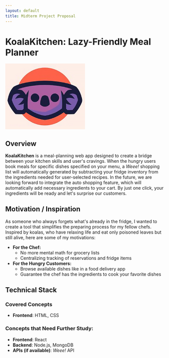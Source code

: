 ```yaml
---
layout: default
title: Midterm Project Proposal
---
```


# KoalaKitchen: Lazy-Friendly Meal Planner

<img src="KoalaKitchen.png" style="width:50%"></img>

## Overview

**KoalaKitchen** is a meal-planning web app designed to create a bridge between your kitchen skills and user's cravings. When the hungry users book meals for specific dishes specified on your menu, a _Weee!_ shopping list will automatically generated by subtracting your fridge inventory from the ingredients needed for user-selected recipes. In the future, we are looking forward to integrate the auto shopping feature, which will automatically add necessary ingredients to your cart. By just one click, your ingredients will be ready and let's surprise our customers.

## Motivation / Inspiration

As someone who always forgets what's already in the fridge, I wanted to create a tool that simplifies the preparing process for my fellow chefs. Inspired by koalas, who have relaxing life and eat only poisoned leaves but still alive, here are some of my motivations:

- **For the Chef:**
  - No more mental math for grocery lists
  - Centralizing tracking of reservations and fridge items
- **For the Hungry Customers:**
  - Browse available dishes like in a food delivery app
  - Guarantee the chef has the ingredients to cook your favorite dishes

## Technical Stack

### Covered Concepts

- **Frontend**: HTML, CSS

### Concepts that Need Further Study:

- **Frontend**: React
- **Backend**: Node.js, MongoDB
- **APIs (if available)**: _Weee!_ API
